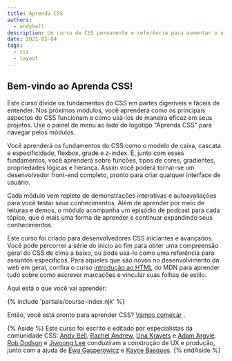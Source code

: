 ```yaml
---
title: Aprenda CSS
authors:
  - andybell
description: Um curso de CSS permanente e referência para aumentar o nível de sua experiência nos estilos da web.
date: 2021-05-04
tags:
  - css
  - layout
---
```


## Bem-vindo ao Aprenda CSS!

Este curso divide os fundamentos do CSS em partes digeríveis e fáceis de entender. Nos próximos módulos, você aprenderá como os principais aspectos do CSS funcionam e como usá-los de maneira eficaz em seus projetos. Use o painel de menu ao lado do logotipo "Aprenda CSS" para navegar pelos módulos.

Você aprenderá os fundamentos do CSS como o modelo de caixa, cascata e especificidade, flexbox, grade e z-index. E, junto com esses fundamentos, você aprenderá sobre funções, tipos de cores, gradientes, propriedades lógicas e herança. Assim você poderá tornar-se um desenvolvedor front-end completo, pronto para criar qualquer interface de usuário.

Cada módulo vem repleto de demonstrações interativas e autoavaliações para você testar seus conhecimentos. Além de aprender por meio de leituras e demos, o módulo acompanha um episódio de podcast para cada tópico, que é mais uma forma de aprender e continuar expandindo seus conhecimentos.

Este curso foi criado para desenvolvedores CSS iniciantes e avançados. Você pode percorrer a série do início ao fim para obter uma compreensão geral do CSS de cima a baixo, ou pode usá-lo como uma referência para assuntos específicos. Para aqueles que são novos no desenvolvimento da web em geral, confira o curso [introdução ao HTML](https://developer.mozilla.org/docs/Learn/HTML/Introduction_to_HTML) do MDN para aprender tudo sobre como escrever marcações e vincular suas folhas de estilo.

Aqui está o que você vai aprender:

{% include 'partials/course-index.njk' %}

Então, você está pronto para aprender CSS? [Vamos começar](/learn/css/box-model/) .

{% Aside %} Este curso foi escrito e editado por especialistas da comunidade CSS:  <a href="https://twitter.com/piccalilli_">Andy Bell</a>, <a href="https://twitter.com/rachelandrew">Rachel Andrew</a>, <a href="https://twitter.com/Una">Una Kravets</a> e <a href="https://twitter.com/argyleink">Adam Argyle</a>. [Rob Dodson](https://twitter.com/twerske) e [Jiwoong Lee](https://twitter.com/camdenbickel) conduziram a construção de UX e produção, junto com a ajuda de [Ewa Gasperowicz](https://twitter.com/KevinLozandier) e <a href="https://twitter.com/rob_dodson">Kayce Basques</a>. {% endAside %}
